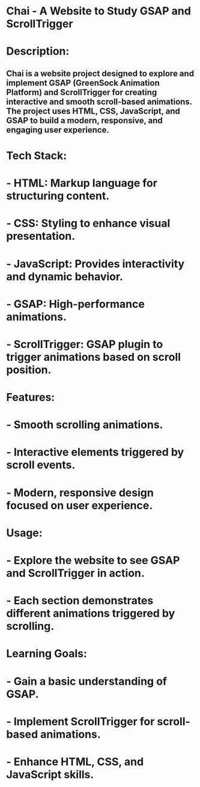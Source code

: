 
# Chai - A Website to Study GSAP and ScrollTrigger

# Description:
## Chai is a website project designed to explore and implement GSAP (GreenSock Animation Platform) and ScrollTrigger for creating interactive and smooth scroll-based animations. The project uses HTML, CSS, JavaScript, and GSAP to build a modern, responsive, and engaging user experience.

# Tech Stack:
# - HTML: Markup language for structuring content.
# - CSS: Styling to enhance visual presentation.
# - JavaScript: Provides interactivity and dynamic behavior.
# - GSAP: High-performance animations.
# - ScrollTrigger: GSAP plugin to trigger animations based on scroll position.

# Features:
# - Smooth scrolling animations.
# - Interactive elements triggered by scroll events.
# - Modern, responsive design focused on user experience.

# Usage:
# - Explore the website to see GSAP and ScrollTrigger in action.
# - Each section demonstrates different animations triggered by scrolling.

# Learning Goals:
# - Gain a basic understanding of GSAP.
# - Implement ScrollTrigger for scroll-based animations.
# - Enhance HTML, CSS, and JavaScript skills.
